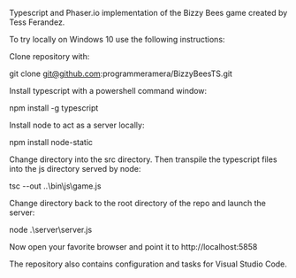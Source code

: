 Typescript and Phaser.io implementation of the Bizzy Bees game created by Tess Ferandez.


To try locally on Windows 10 use the following instructions:

Clone repository with:

git clone git@github.com:programmeramera/BizzyBeesTS.git

Install typescript with a powershell command window:

npm install -g typescript

Install node to act as a server locally:

npm install node-static

Change directory into the src directory. Then transpile the typescript files into the js directory served by node:

tsc --out ..\bin\js\game.js

Change directory back to the root directory of the repo and launch the server:

node .\server\server.js

Now open your favorite browser and point it to http://localhost:5858

The repository also contains configuration and tasks for Visual Studio Code.
